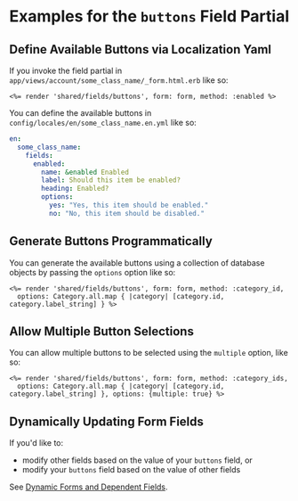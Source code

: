 # Examples for the `buttons` Field Partial

## Define Available Buttons via Localization Yaml

If you invoke the field partial in `app/views/account/some_class_name/_form.html.erb` like so:

```erb
<%= render 'shared/fields/buttons', form: form, method: :enabled %>
```

You can define the available buttons in `config/locales/en/some_class_name.en.yml` like so:

```yaml
en:
  some_class_name:
    fields:
      enabled:
        name: &enabled Enabled
        label: Should this item be enabled?
        heading: Enabled?
        options:
          yes: "Yes, this item should be enabled."
          no: "No, this item should be disabled."
```

## Generate Buttons Programmatically

You can generate the available buttons using a collection of database objects by passing the `options` option like so:

```erb
<%= render 'shared/fields/buttons', form: form, method: :category_id,
  options: Category.all.map { |category| [category.id, category.label_string] } %>
```

## Allow Multiple Button Selections

You can allow multiple buttons to be selected using the `multiple` option, like so:

```erb
<%= render 'shared/fields/buttons', form: form, method: :category_ids,
  options: Category.all.map { |category| [category.id, category.label_string] }, options: {multiple: true} %>
```

## Dynamically Updating Form Fields

If you'd like to:

* modify other fields based on the value of your `buttons` field, or
* modify your `buttons` field based on the value of other fields

See [Dynamic Forms and Dependent Fields](/docs/field-partials/dynamic-forms-dependent-fields.md).
